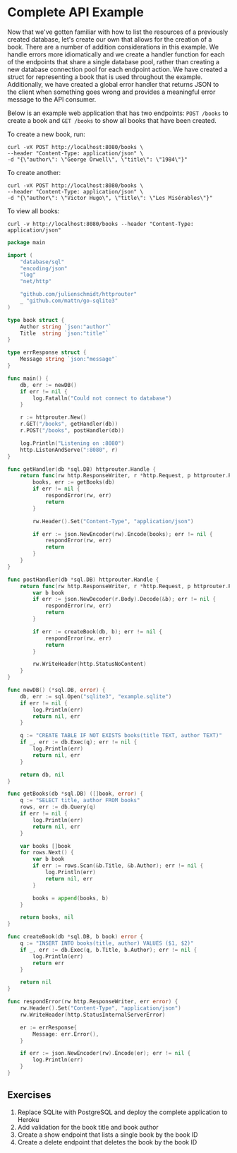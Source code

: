 # Complete API Example

Now that we've gotten familiar with how to list the resources of a previously
created database, let's create our own that allows for the creation of a book.
There are a number of addition considerations in this example. We handle errors
more idiomatically and we create a handler function for each of the endpoints
that share a single database pool, rather than creating a new database
connection pool for each endpoint action. We have created a struct for
representing a book that is used throughout the example. Additionally, we have
created a global error handler that returns JSON to the client when something
goes wrong and provides a meaningful error message to the API consumer.

Below is an example web application that has two endpoints: `POST /books` to
create a book and `GET /books` to show all books that have been created.

To create a new book, run:

    curl -vX POST http://localhost:8080/books \
    --header "Content-Type: application/json" \
    -d "{\"author\": \"George Orwell\", \"title\": \"1984\"}"

To create another:

    curl -vX POST http://localhost:8080/books \
    --header "Content-Type: application/json" \
    -d "{\"author\": \"Victor Hugo\", \"title\": \"Les Misérables\"}"

To view all books:

    curl -v http://localhost:8080/books --header "Content-Type: application/json"

``` go
package main

import (
	"database/sql"
	"encoding/json"
	"log"
	"net/http"

	"github.com/julienschmidt/httprouter"
	_ "github.com/mattn/go-sqlite3"
)

type book struct {
	Author string `json:"author"`
	Title  string `json:"title"`
}

type errResponse struct {
	Message string `json:"message"`
}

func main() {
	db, err := newDB()
	if err != nil {
		log.Fatalln("Could not connect to database")
	}

	r := httprouter.New()
	r.GET("/books", getHandler(db))
	r.POST("/books", postHandler(db))

	log.Println("Listening on :8080")
	http.ListenAndServe(":8080", r)
}

func getHandler(db *sql.DB) httprouter.Handle {
	return func(rw http.ResponseWriter, r *http.Request, p httprouter.Params) {
		books, err := getBooks(db)
		if err != nil {
			respondError(rw, err)
			return
		}

		rw.Header().Set("Content-Type", "application/json")

		if err := json.NewEncoder(rw).Encode(books); err != nil {
			respondError(rw, err)
			return
		}
	}
}

func postHandler(db *sql.DB) httprouter.Handle {
	return func(rw http.ResponseWriter, r *http.Request, p httprouter.Params) {
		var b book
		if err := json.NewDecoder(r.Body).Decode(&b); err != nil {
			respondError(rw, err)
			return
		}

		if err := createBook(db, b); err != nil {
			respondError(rw, err)
			return
		}

		rw.WriteHeader(http.StatusNoContent)
	}
}

func newDB() (*sql.DB, error) {
	db, err := sql.Open("sqlite3", "example.sqlite")
	if err != nil {
		log.Println(err)
		return nil, err
	}

	q := "CREATE TABLE IF NOT EXISTS books(title TEXT, author TEXT)"
	if _, err := db.Exec(q); err != nil {
		log.Println(err)
		return nil, err
	}

	return db, nil
}

func getBooks(db *sql.DB) ([]book, error) {
	q := "SELECT title, author FROM books"
	rows, err := db.Query(q)
	if err != nil {
		log.Println(err)
		return nil, err
	}

	var books []book
	for rows.Next() {
		var b book
		if err := rows.Scan(&b.Title, &b.Author); err != nil {
			log.Println(err)
			return nil, err
		}

		books = append(books, b)
	}

	return books, nil
}

func createBook(db *sql.DB, b book) error {
	q := "INSERT INTO books(title, author) VALUES ($1, $2)"
	if _, err := db.Exec(q, b.Title, b.Author); err != nil {
		log.Println(err)
		return err
	}

	return nil
}

func respondError(rw http.ResponseWriter, err error) {
	rw.Header().Set("Content-Type", "application/json")
	rw.WriteHeader(http.StatusInternalServerError)

	er := errResponse{
		Message: err.Error(),
	}

	if err := json.NewEncoder(rw).Encode(er); err != nil {
		log.Println(err)
	}
}
```

## Exercises
1. Replace SQLite with PostgreSQL and deploy the complete application to Heroku
2. Add validation for the book title and book author
4. Create a show endpoint that lists a single book by the book ID
4. Create a delete endpoint that deletes the book by the book ID
